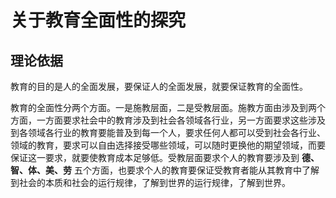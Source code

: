 # 关于教育全面性的探究

## 理论依据

教育的目的是人的全面发展，要保证人的全面发展，就要保证教育的全面性。

教育的全面性分两个方面。一是施教层面，二是受教层面。施教方面由涉及到两个方面，一方面要求社会中的教育涉及到社会各领域各行业，另一方面要求这些涉及到各领域各行业的教育要能普及到每一个人，要求任何人都可以受到社会各行业、领域的教育，要求可以自由选择接受哪些领域，可以随时更换他的期望领域，而要保证这一要求，就要使教育成本足够低。受教层面要求个人的教育要涉及到 **德、智、体、美、劳** 五个方面，也要求个人的教育要保证受教育者能从其教育中了解到社会的本质和社会的运行规律，了解到世界的运行规律，了解到世界。


